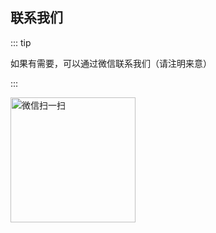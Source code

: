 ## 联系我们

::: tip

如果有需要，可以通过微信联系我们（请注明来意）

:::

<img src="https://cdn.jsdelivr.net/gh/qq-perf/pic@main/2022/helper.jpeg" alt="微信扫一扫" style="width:200px;"/>
